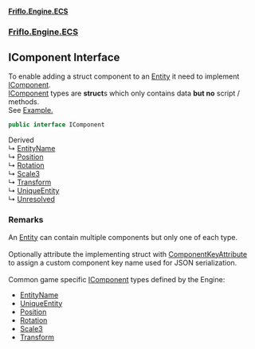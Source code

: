 #### [Friflo.Engine.ECS](index.md#'index')
### [Friflo.Engine.ECS](Friflo.Engine.ECS.md#'Friflo.Engine.ECS')

## IComponent Interface

To enable adding a struct component to an [Entity](Entity.md#'Friflo.Engine.ECS.Entity') it need to implement [IComponent](IComponent.md#'Friflo.Engine.ECS.IComponent').<br/>[IComponent](IComponent.md#'Friflo.Engine.ECS.IComponent') types are <b>struct</b>s which only contains data <b>but no</b> script / methods.<br/>
See <a href="https://github.com/friflo/Friflo.Json.Fliox/blob/main/Engine/README.md#component">Example.</a>

```csharp
public interface IComponent
```

Derived  
&#8627; [EntityName](EntityName.md#'Friflo.Engine.ECS.EntityName')  
&#8627; [Position](Position.md#'Friflo.Engine.ECS.Position')  
&#8627; [Rotation](Rotation.md#'Friflo.Engine.ECS.Rotation')  
&#8627; [Scale3](Scale3.md#'Friflo.Engine.ECS.Scale3')  
&#8627; [Transform](Transform.md#'Friflo.Engine.ECS.Transform')  
&#8627; [UniqueEntity](UniqueEntity.md#'Friflo.Engine.ECS.UniqueEntity')  
&#8627; [Unresolved](Unresolved.md#'Friflo.Engine.ECS.Unresolved')

### Remarks
An [Entity](Entity.md#'Friflo.Engine.ECS.Entity') can contain multiple components but only one of each type.<br/><br/>
Optionally attribute the implementing struct with [ComponentKeyAttribute](ComponentKeyAttribute.md#'Friflo.Engine.ECS.ComponentKeyAttribute')<br/>
to assign a custom component key name used for JSON serialization.<br/><br/>
Common game specific [IComponent](IComponent.md#'Friflo.Engine.ECS.IComponent') types defined by the Engine:
- [EntityName](EntityName.md#'Friflo.Engine.ECS.EntityName')
- [UniqueEntity](UniqueEntity.md#'Friflo.Engine.ECS.UniqueEntity')
- [Position](Position.md#'Friflo.Engine.ECS.Position')
- [Rotation](Rotation.md#'Friflo.Engine.ECS.Rotation')
- [Scale3](Scale3.md#'Friflo.Engine.ECS.Scale3')
- [Transform](Transform.md#'Friflo.Engine.ECS.Transform')